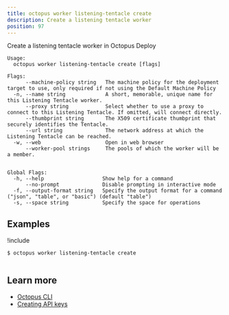 ```yaml
---
title: octopus worker listening-tentacle create
description: Create a listening tentacle worker
position: 97
---
```


Create a listening tentacle worker in Octopus Deploy


```text
Usage:
  octopus worker listening-tentacle create [flags]

Flags:
      --machine-policy string   The machine policy for the deployment target to use, only required if not using the Default Machine Policy
  -n, --name string             A short, memorable, unique name for this Listening Tentacle worker.
      --proxy string            Select whether to use a proxy to connect to this Listening Tentacle. If omitted, will connect directly.
      --thumbprint string       The X509 certificate thumbprint that securely identifies the Tentacle.
      --url string              The network address at which the Listening Tentacle can be reached.
  -w, --web                     Open in web browser
      --worker-pool strings     The pools of which the worker will be a member.


Global Flags:
  -h, --help                   Show help for a command
      --no-prompt              Disable prompting in interactive mode
  -f, --output-format string   Specify the output format for a command ("json", "table", or "basic") (default "table")
  -s, --space string           Specify the space for operations

```

## Examples

!include <samples-instance>


```text
$ octopus worker listening-tentacle create


```

## Learn more

- [Octopus CLI](/docs/octopus-rest-api/cli/index.md)
- [Creating API keys](/docs/octopus-rest-api/how-to-create-an-api-key.md)